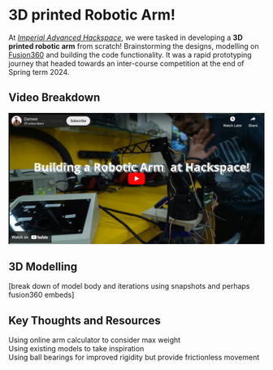 # 3D printed Robotic Arm!
At [_Imperial Advanced Hackspace_](https://imperialhackspace.com/the-hackspace/), we were tasked in developing a **3D printed robotic arm** from scratch! Brainstorming the designs, modelling on [Fusion360](https://www.autodesk.co.uk/solutions/what-is-fusion-360) and building the code functionality. It was a rapid prototyping journey that headed towards an inter-course competition at the end of Spring term 2024.

## Video Breakdown
[![Watch the video](misc/thumbnail.png)](https://youtu.be/EB8IfXXxCYQ?si=NsL4AdZMn1TFwTiq)

## 3D Modelling
[break down of model body and iterations using snapshots and perhaps fusion360 embeds]

## Key Thoughts and Resources
Using online arm calculator to consider max weight  
Using existing models to take inspiration  
Using ball bearings for improved rigidity but provide frictionless movement
